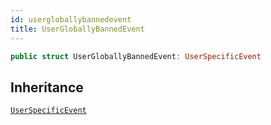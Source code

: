 ```yaml
---
id: usergloballybannedevent 
title: UserGloballyBannedEvent
--- 
```


``` swift
public struct UserGloballyBannedEvent: UserSpecificEvent 
```

## Inheritance

[`UserSpecificEvent`](UserSpecificEvent)
